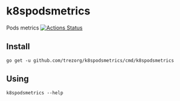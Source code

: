 k8spodsmetrics
====================================

Pods metrics
[![Actions Status]( https://github.com/trezorg/k8spodsmetrics/actions/workflows/go.yml/badge.svg)](https://github.com/trezorg/k8spodsmetrics/actions)

Install
------------------------------------

    go get -u github.com/trezorg/k8spodsmetrics/cmd/k8spodsmetrics

Using
------------------------------------

    k8spodsmetrics --help
